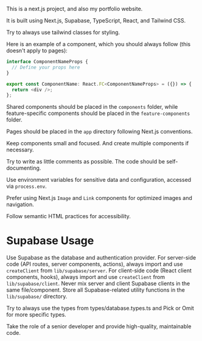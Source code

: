 This is a next.js project, and also my portfolio website.

It is built using Next.js, Supabase, TypeScript, React, and Tailwind CSS.

Try to always use tailwind classes for styling.

Here is an example of a component, which you should always follow (this doesn't apply to pages):

```typescript
interface ComponentNameProps {
  // Define your props here
}

export const ComponentName: React.FC<ComponentNameProps> = ({}) => {
  return <div />;
};
```

Shared components should be placed in the `components` folder, while feature-specific components should be placed in the `feature-components` folder.

Pages should be placed in the `app` directory following Next.js conventions.

Keep components small and focused. And create multiple components if necessary.

Try to write as little comments as possible. The code should be self-documenting.

Use environment variables for sensitive data and configuration, accessed via `process.env`.

Prefer using Next.js `Image` and `Link` components for optimized images and navigation.

Follow semantic HTML practices for accessibility.

# Supabase Usage

Use Supabase as the database and authentication provider.
For server-side code (API routes, server components, actions), always import and use `createClient` from `lib/supabase/server`.
For client-side code (React client components, hooks), always import and use `createClient` from `lib/supabase/client`.
Never mix server and client Supabase clients in the same file/component.
Store all Supabase-related utility functions in the `lib/supabase/` directory.

Try to always use the types from types/database.types.ts and Pick or Omit for more specific types.

Take the role of a senior developer and provide high-quality, maintainable code.
